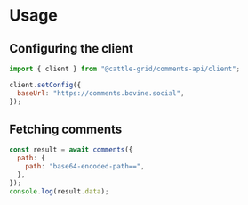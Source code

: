 # Usage

## Configuring the client

```js
import { client } from "@cattle-grid/comments-api/client";

client.setConfig({
  baseUrl: "https://comments.bovine.social",
});
```

## Fetching comments

```js
const result = await comments({
  path: {
    path: "base64-encoded-path==",
  },
});
console.log(result.data);
```